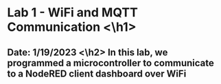 <h1> Lab 1 - WiFi and MQTT Communication <\h1>
<h2> Date: 1/19/2023 <\h2>
In this lab, we programmed a microcontroller to communicate to a NodeRED client dashboard over WiFi

